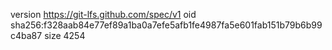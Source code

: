version https://git-lfs.github.com/spec/v1
oid sha256:f328aab84e77ef89a1ba0a7efe5afb1fe4987fa5e601fab151b79b6b99c4ba87
size 4254
